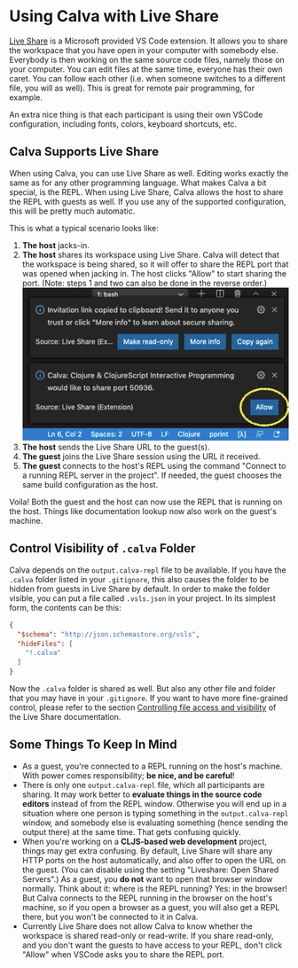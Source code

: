 # Using Calva with Live Share

[Live Share][liveshare] is a Microsoft provided VS Code extension. 
It allows you to share the workspace that you have open in your
computer with somebody else. Everybody is then working on the same source code
files, namely those on your computer. You can edit files at the same time,
everyone has their own caret. You can follow each other (i.e. when someone
switches to a different file, you will as well). This is great for remote pair
programming, for example.

An extra nice thing is that each participant is using their own VSCode configuration, including fonts, colors,
keyboard shortcuts, etc.

## Calva Supports Live Share

When using Calva, you can use Live Share as well. Editing works exactly the same
as for any other programming language. What makes Calva a bit special, is the
REPL. When using Live Share, Calva allows the host to share the REPL with guests
as well. If you use any of the supported configuration, this will be pretty much
automatic.

This is what a typical scenario looks like:

1. **The host** jacks-in.
1. **The host** shares its workspace using Live Share. Calva will detect that
   the workspace is being shared, so it will offer to share the REPL port that
   was opened when jacking in. The host clicks "Allow" to start sharing the
   port. (Note: steps 1 and two can also be done in the reverse order.)
   ![Starting Live Share](images/howto/live-share-port.png)
3. **The host** sends the Live Share URL to the guest(s).
4. **The guest** joins the Live Share session using the URL it received.
5. **The guest** connects to the host's REPL using the command "Connect to a
   running REPL server in the project". If needed, the guest chooses the same
   build configuration as the host.

Voila! Both the guest and the host can now use the REPL that is running on the
host. Things like documentation lookup now also work on the guest's machine.

## Control Visibility of `.calva` Folder

Calva depends on the `output.calva-repl` file to be available. If you have the
`.calva` folder listed in your `.gitignore`, this also causes the folder to be
hidden from guests in Live Share by default. In order to make the folder
visible, you can put a file called `.vsls.json` in your project. In its simplest
form, the contents can be this:

```json
{
  "$schema": "http://json.schemastore.org/vsls",
  "hideFiles": [
    "!.calva"
  ]
}
```

Now the `.calva` folder is shared as well. But also any other file and folder
that you may have in your `.gitignore`. If you want to have more fine-grained
control, please refer to the section [Controlling file access and
visibility][visibility] of the Live Share documentation.

## Some Things To Keep In Mind

* As a guest, you're connected to a REPL running on the host's machine. With
  power comes responsibility; **be nice, and be careful**!
* There is only one `output.calva-repl` file, which all participants are
  sharing. It may work better to **evaluate things in the source code editors**
  instead of from the REPL window. Otherwise you will end up in a situation
  where one person is typing something in the `output.calva-repl` window, and
  somebody else is evaluating something (hence sending the output there) at the
  same time. That gets confusing quickly.
* When you're working on a **CLJS-based web development** project, things may
  get extra confusing. By default, Live Share will share any HTTP ports on the
  host automatically, and also offer to open the URL on the guest. (You can
  disable using the setting "Liveshare: Open Shared Servers".) As a guest, you
  **do not** want to open that browser window normally. Think about it: where is
  the REPL running? Yes: in the browser! But Calva connects to the REPL running
  in the browser on the host's machine, so if you open a browser as a guest, you
  will also get a REPL there, but you won't be connected to it in Calva.
* Currently Live Share does not allow Calva to know whether the workspace is
  shared read-only or read-write. If you share read-only, and you don't want the
  guests to have access to your REPL, don't click "Allow" when VSCode asks you
  to share the REPL port.

[liveshare]: https://docs.microsoft.com/en-us/visualstudio/liveshare/
[visibility]: https://docs.microsoft.com/en-us/visualstudio/liveshare/reference/security#controlling-file-access-and-visibility
